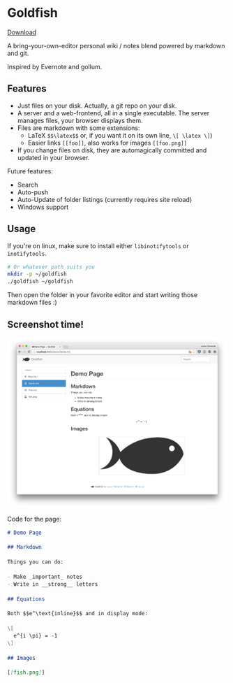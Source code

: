 # Goldfish

[Download](https://github.com/lucas-clemente/goldfish/releases)

A bring-your-own-editor personal wiki / notes blend powered by markdown and git.

Inspired by Evernote and gollum.

## Features

- Just files on your disk. Actually, a git repo on your disk.
- A server and a web-frontend, all in a single executable. The server manages files, your browser displays them.
- Files are markdown with some extensions:
  - LaTeX `$$\latex$$` or, if you want it on its own line, `\[ \latex \]`)
  - Easier links `[[foo]]`, also works for images `[[foo.png]]`
- If you change files on disk, they are automagically committed and updated in your browser.

Future features:

- Search
- Auto-push
- Auto-Update of folder listings (currently requires site reload)
- Windows support

## Usage

If you're on linux, make sure to install either `libinotifytools` or `inotifytools`.

```bash
# Or whatever path suits you
mkdir -p ~/goldfish
./goldfish ~/goldfish
```

Then open the folder in your favorite editor and start writing those markdown files :)

## Screenshot time!

![](screen.png)

Code for the page:

```markdown
# Demo Page

## Markdown

Things you can do:

- Make _important_ notes
- Write in __strong__ letters

## Equations

Both $$e^\text{inline}$$ and in display mode:

\[
  e^{i \pi} = -1
\]

## Images

[[fish.png]]

```

